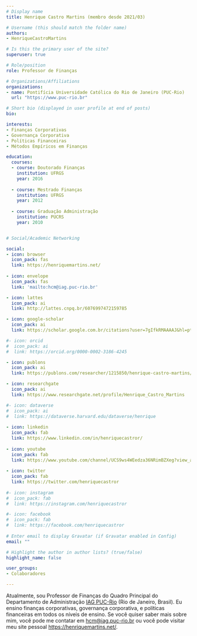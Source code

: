 ```yaml
---
# Display name
title: Henrique Castro Martins (membro desde 2021/03)

# Username (this should match the folder name)
authors:
- HenriqueCastroMartins

# Is this the primary user of the site?
superuser: true

# Role/position
role: Professor de Finanças

# Organizations/Affiliations
organizations:
- name: Pontifícia Universidade Católica do Rio de Janeiro (PUC-Rio)
  url: "https://www.puc-rio.br"

# Short bio (displayed in user profile at end of posts)
bio:

interests:
- Finanças Corporativas
- Governança Corporativa
- Políticas Financeiras
- Métodos Empíricos em Finanças

education:
  courses:
  - course: Doutorado Finanças
    institution: UFRGS
    year: 2016
    
  - course: Mestrado Finanças
    institution: UFRGS
    year: 2012
    
  - course: Graduação Administração
    institution: PUCRS
    year: 2010


# Social/Academic Networking

social:
- icon: browser
  icon_pack: fas
  link: https://henriquemartins.net/
  
- icon: envelope
  icon_pack: fas
  link: 'mailto:hcm@iag.puc-rio.br'

- icon: lattes
  icon_pack: ai
  link: http://lattes.cnpq.br/6076997472159785

- icon: google-scholar
  icon_pack: ai
  link: https://scholar.google.com.br/citations?user=7gIfkRMAAAAJ&hl=pt-BR&oi=ao

#- icon: orcid
#  icon_pack: ai
#  link: https://orcid.org/0000-0002-3186-4245

- icon: publons
  icon_pack: ai
  link: https://publons.com/researcher/1215850/henrique-castro-martins/

- icon: researchgate
  icon_pack: ai
  link: https://www.researchgate.net/profile/Henrique_Castro_Martins

#- icon: dataverse
#  icon_pack: ai
#  link: https://dataverse.harvard.edu/dataverse/henrique
  
- icon: linkedin
  icon_pack: fab
  link: https://www.linkedin.com/in/henriquecastror/
  
- icon: youtube
  icon_pack: fab
  link: https://www.youtube.com/channel/UCS9ws4WEedza36NRimBZXeg?view_as=subscriber
  
- icon: twitter
  icon_pack: fab
  link: https://twitter.com/henriquecastror
  
#- icon: instagram
#  icon_pack: fab
#  link: https://instagram.com/henriquecastror

#- icon: facebook
#  icon_pack: fab
#  link: https://facebook.com/henriquecastror
  
# Enter email to display Gravatar (if Gravatar enabled in Config)
email: ""

# Highlight the author in author lists? (true/false)
highlight_name: false

user_groups:
- Colaboradores

---
```


Atualmente, sou Professor de Finanças do Quadro Principal do Departamento de Administração [IAG PUC-Rio](https://iag.puc-rio.br/) (Rio de Janeiro, Brasil). Eu ensino finanças corporativas, governança corporativa, e políticas financeiras em todos os níveis de ensino. Se você quiser saber mais sobre mim, você pode me contatar em hcm@iag.puc-rio.br ou você pode visitar meu site pessoal https://henriquemartins.net/.

